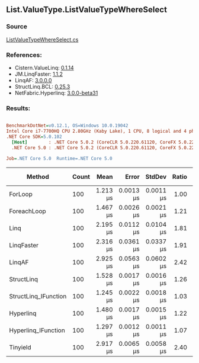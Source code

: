 ﻿## List.ValueType.ListValueTypeWhereSelect

### Source
[ListValueTypeWhereSelect.cs](../LinqBenchmarks/List/ValueType/ListValueTypeWhereSelect.cs)

### References:
- Cistern.ValueLinq: [0.1.14](https://www.nuget.org/packages/Cistern.ValueLinq/0.1.14)
- JM.LinqFaster: [1.1.2](https://www.nuget.org/packages/JM.LinqFaster/1.1.2)
- LinqAF: [3.0.0.0](https://www.nuget.org/packages/LinqAF/3.0.0.0)
- StructLinq.BCL: [0.25.3](https://www.nuget.org/packages/StructLinq.BCL/0.25.3)
- NetFabric.Hyperlinq: [3.0.0-beta31](https://www.nuget.org/packages/NetFabric.Hyperlinq/3.0.0-beta31)

### Results:
``` ini

BenchmarkDotNet=v0.12.1, OS=Windows 10.0.19042
Intel Core i7-7700HQ CPU 2.80GHz (Kaby Lake), 1 CPU, 8 logical and 4 physical cores
.NET Core SDK=5.0.102
  [Host]        : .NET Core 5.0.2 (CoreCLR 5.0.220.61120, CoreFX 5.0.220.61120), X64 RyuJIT
  .NET Core 5.0 : .NET Core 5.0.2 (CoreCLR 5.0.220.61120, CoreFX 5.0.220.61120), X64 RyuJIT

Job=.NET Core 5.0  Runtime=.NET Core 5.0  

```
|               Method | Count |     Mean |     Error |    StdDev | Ratio | RatioSD |  Gen 0 | Gen 1 | Gen 2 | Allocated |
|--------------------- |------ |---------:|----------:|----------:|------:|--------:|-------:|------:|------:|----------:|
|              ForLoop |   100 | 1.213 μs | 0.0013 μs | 0.0011 μs |  1.00 |    0.00 |      - |     - |     - |         - |
|          ForeachLoop |   100 | 1.467 μs | 0.0026 μs | 0.0021 μs |  1.21 |    0.00 |      - |     - |     - |         - |
|                 Linq |   100 | 2.195 μs | 0.0112 μs | 0.0104 μs |  1.81 |    0.01 | 0.0877 |     - |     - |     280 B |
|           LinqFaster |   100 | 2.316 μs | 0.0361 μs | 0.0337 μs |  1.91 |    0.03 | 1.6251 |     - |     - |    5112 B |
|               LinqAF |   100 | 2.925 μs | 0.0563 μs | 0.0602 μs |  2.42 |    0.05 |      - |     - |     - |         - |
|           StructLinq |   100 | 1.528 μs | 0.0017 μs | 0.0016 μs |  1.26 |    0.00 | 0.0229 |     - |     - |      72 B |
| StructLinq_IFunction |   100 | 1.245 μs | 0.0022 μs | 0.0018 μs |  1.03 |    0.00 |      - |     - |     - |         - |
|            Hyperlinq |   100 | 1.480 μs | 0.0017 μs | 0.0015 μs |  1.22 |    0.00 |      - |     - |     - |         - |
|  Hyperlinq_IFunction |   100 | 1.297 μs | 0.0012 μs | 0.0011 μs |  1.07 |    0.00 |      - |     - |     - |         - |
|             Tinyield |   100 | 2.917 μs | 0.0065 μs | 0.0058 μs |  2.40 |    0.00 | 0.1793 |     - |     - |     568 B |
